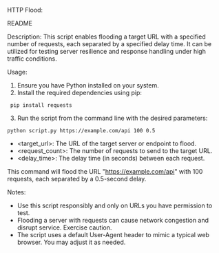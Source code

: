 HTTP Flood:  

README

Description:
This script enables flooding a target URL with a specified number of requests, each separated by a specified delay time. It can be utilized for testing server resilience and response handling under high traffic conditions.

Usage:
1. Ensure you have Python installed on your system.
2. Install the required dependencies using pip:

```
 pip install requests

```

3. Run the script from the command line with the desired parameters:

```
python script.py https://example.com/api 100 0.5

```

- <target_url>: The URL of the target server or endpoint to flood.
- <request_count>: The number of requests to send to the target URL.
- <delay_time>: The delay time (in seconds) between each request.

This command will flood the URL "https://example.com/api" with 100 requests, each separated by a 0.5-second delay.

Notes:
- Use this script responsibly and only on URLs you have permission to test.
- Flooding a server with requests can cause network congestion and disrupt service. Exercise caution.
- The script uses a default User-Agent header to mimic a typical web browser. You may adjust it as needed.



   
